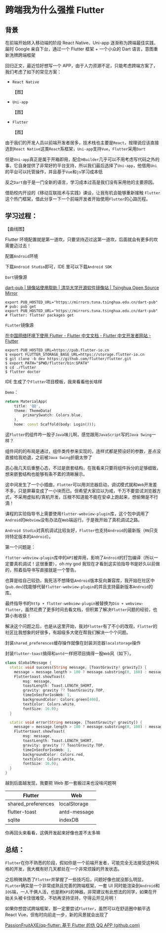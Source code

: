 # 跨端我为什么强推 Flutter

## 背景

在前端开始转入移动端的阶段 React Native、Uni-app 逐渐称为跨端最佳实践，届时 Google 亲自下台，通过一个 Flutter 框架 + 一个小众的 Dart 语言，意图重新洗牌跨端框架

回归正文，最近恰好想写一个 APP，由于人力资源不足，只能考虑跨端方案了，我们考虑了如下的常见方案：

- `React Native`

  【图】

- `Uni-app`

  【图】

- `Flutter`

  【图】

由于我们的开发人员以前端开发者居多，技术栈也主要是`React`，按理说应该直接选到`React Native`这类`React`系框架，`Uni-app`支持`Vue`，`Flutter`采用`Dart`

但是`Uni-app`真正是属于开箱即用，配合`HBuilder`几乎可以不用考虑写代码之外的事，它自身提供了非常好的平台支持，所以我们最后选择了`Uni-app`，他借用`Uni`的平台可以托管操作，并且基于`Vue`和`js`学习成本低

反之`Dart`由于是一门全新的语言，学习成本过高是我们没有采用他的主要原因。

借助校内开设的《移动互联技术与实践》课设，让我有机会能够重新接触 `Flutter` 这个热门框架，借此分享一下一个前端开发者开始使用`Flutter`的心路历程。

## 学习过程：

【曲线图】

Flutter 环境配置就是第一道坎，只要坚持迈过这第一道坎，后面就会有更多的坎需要迈过去！

配置`Android`环境

下载`Android Studio`即可，IDE 里可以下载`Android SDK`

`Dart`镜像源

[dart-pub | 镜像站使用帮助 | 清华大学开源软件镜像站 | Tsinghua Open Source Mirror](https://mirrors.tuna.tsinghua.edu.cn/help/dart-pub/)

```shell
export PUB_HOSTED_URL="https://mirrors.tuna.tsinghua.edu.cn/dart-pub" # pub: pub get
export PUB_HOSTED_URL="https://mirrors.tuna.tsinghua.edu.cn/dart-pub" # flutter: flutter packages get
```

`FLutter`镜像源

[在中国网络环境下使用 Flutter - Flutter 中文文档 - Flutter 中文开发者网站 - Flutter](https://flutter.cn/community/china)

```shell
export PUB_HOSTED_URL=https://pub.flutter-io.cn
$ export FLUTTER_STORAGE_BASE_URL=https://storage.flutter-io.cn
$ git clone -b dev https://github.com/flutter/flutter.git
$ export PATH="$PWD/flutter/bin:$PATH"
$ cd ./flutter
$ flutter doctor
```

IDE 生成了个`Flutter`项目模板，我来看看他长啥样

`Demo`：

```dart
return MaterialApp(
    title: 'QQ',
    theme: ThemeData(
        primarySwatch: Colors.blue,
    ),
    home: const Scaffold(body: Login()));
```

这`Flutter`的组件咋一股子`Java`味儿啊，感觉跟用`JavaScript`写的`Java Swing`一样？

组件间的的布局是通过，组件类传参来实现的，连样式都是预设好的参数，差点没直接给我劝退，之前被`Java Swing`折磨太惨了

恶心我几天后重整心态，不过是嵌套结构，在我看来只要将组件拆分的足够细致，想来嵌套结构也能够有条不紊的清晰展示。

这中间发生了一个小插曲，`Flutter`可以用浏览器启动，调试模式就和`Web`开发差不多，只是屏幕变成了一小块而已。但希望大家应以为戒，千万不要尝试浏览器方式，不采用虚拟机/真机开发，压根不知道能不能在安卓上跑起来，想偷懒是不行滴！

课程的实验指导书上需要使用`flutter-webview-plugin`库，这个包中调用了`Android`的`Webview`没有办法在`Web`端运行。于是我开始了真机调试之路。

`Android Studio`对真机调试比较友好，`Flutter`也支持`Android`的最新版（`RN`只支持特定版本的`Android`）。

第一个问题是：

`flutter-webview-plugin`库中的`API`被弃用，影响了`Android`的打包编译（所以一定要真机调试！这很重要），oh my god 我现在才看到这实验指导书是好久以前做的，照着指导书写直接就是一个警告。

也算是给自己较劲，我死活不想降低`Android`版本反向兼容库，我开始在社区中(`pub.dev`)找能够代替`flutter-webview-plugin`的并且支持最新版本`Android`的库。

最终指导书的`http + flutter-webview-plugin`被替换为`Dio + webview-flutter`，虽然花费了更多时间去看文档，但积累了解决`Flutter`问题的经验，也算小有收获！

解决这个问题之后，也是从这里开始，我对`Flutter`有了不小的改观，`Flutter`的社区比我想象的好很多，有超级多大佬在帮我们解决一个个问题。

封装`shared_preferences`缓存操作就像在封装浏览器`localstorage`操作

封装`flutter-toast`搞得和`antd`一样把项目搞得一股`Web`风（如下）。

```dart
class GlobalMessage {
  static void success(String message, [ToastGravity? gravity]) {
    message = message.length > 100 ? message.substring(0, 100) : message;
    Fluttertoast.showToast(
        msg: message,
        toastLength: Toast.LENGTH_SHORT,
        gravity: gravity ?? ToastGravity.TOP,
        timeInSecForIosWeb: 1,
        backgroundColor: Colors.green[400],
        textColor: Colors.white,
        fontSize: 16.0);
  }

  static void error(String message, [ToastGravity? gravity]) {
    message = message.length > 100 ? message.substring(0, 100) : message;
    Fluttertoast.showToast(
        msg: message,
        toastLength: Toast.LENGTH_SHORT,
        gravity: gravity ?? ToastGravity.TOP,
        timeInSecForIosWeb: 1,
        backgroundColor: Colors.red,
        textColor: Colors.white,
        fontSize: 16.0);
  }
}
```

越到后面越发现，我要把 Web 那一套搬过来也没啥问题啊

| Flutter            | Web          |
| ------------------ | ------------ |
| shared_preferences | localStorage |
| flutter-toast      | antd-message |
| sqlite             | indexDB      |

你再回头来看看，这俩开发起来好像也差不太多嘛

## 总结：

`Flutter`在你不熟悉的阶段，假如你是一个前端开发者，可能完全无法接受这种风格的开发，我大概有好几天都处在一个非常烦躁的开发状态。

之后稍微熟悉了`Flutter`并掌握了一些技巧后，问题好像也就没那么明显，`FLutter`确实是一个非常成熟且完善的跨端框架，一套 UI 同时能渲染到`Android`和`IOS`端，一人干俩人活，也是刷`KPI`的神器。非常建议有此想法的同学，如果在开始关头被卡住很难受，不妨再坚持坚持，守得云开见月明！

如果你想尝试跨端框架，那一定要尝试`Flutter`，虽然可以在舒适圈中躺平选 React Vue，但有时向前走一步，新的风景就会出现了

[PassionFruitAXE/qq-flutter: 基于 Flutter 的仿 QQ APP (github.com)](https://github.com/PassionFruitAXE/qq-flutter)

